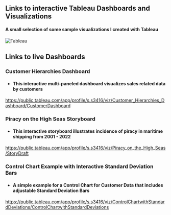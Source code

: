 ## Links to __interactive__ Tableau Dashboards and Visualizations
#### A small selection of some sample visualizations I created with Tableau

![Tableau](https://a11ybadges.com/badge?logo=tableau)


##  Links to live Dashboards
### Customer Hierarchies Dashboard 
#### <ul><li>This interactive multi-paneled dashboard visualizes sales related data by customers </li></ul>

https://public.tableau.com/app/profile/s.s3416/viz/Customer_Hierarchies_Dashboard/CustomerDashboard 

### Piracy on the High Seas Storyboard
#### <ul><li>This interactive storyboard illustrates incidence of piracy in maritime shipping from 2001 - 2022</li></ul>

https://public.tableau.com/app/profile/s.s3416/viz/Piracy_on_the_High_Seas/StoryDraft 

### Control Chart Example with Interactive Standard Deviation Bars
#### <ul><li>A simple example for a Control Chart for Customer Data that includes  adjustable  Standard Deviation Bars</li></ul>
https://public.tableau.com/app/profile/s.s3416/viz/ControlChartwithStandardDeviations/ControlChartwithStandardDeviations

